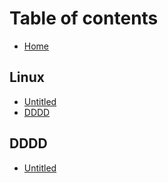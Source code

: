 # Table of contents

* [Home](README.md)

## Linux

* [Untitled](linux/untitled.md)
* [DDDD](linux/dd.md)

## DDDD

* [Untitled](dddd/untitled.md)

